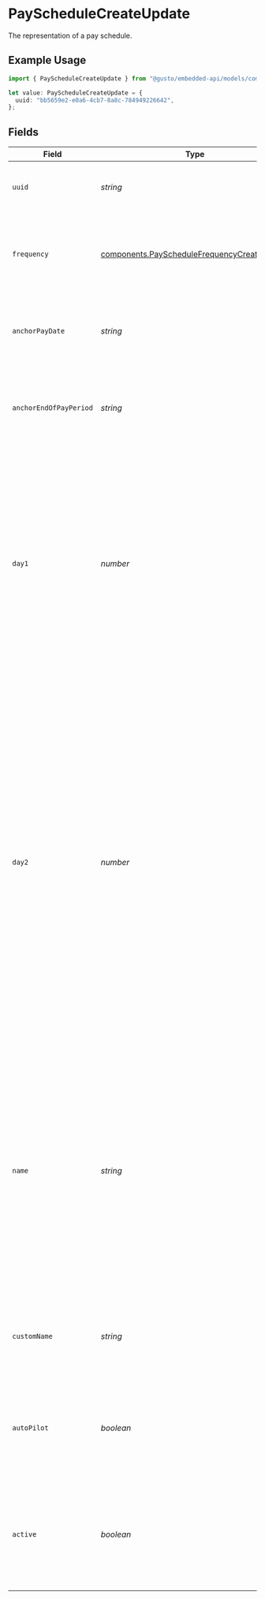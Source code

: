 # PayScheduleCreateUpdate

The representation of a pay schedule.

## Example Usage

```typescript
import { PayScheduleCreateUpdate } from "@gusto/embedded-api/models/components/payschedulecreateupdate.js";

let value: PayScheduleCreateUpdate = {
  uuid: "bb5659e2-e0a6-4cb7-8a8c-784949226642",
};
```

## Fields

| Field                                                                                                                                                                                                                                                                                                                                                                                                          | Type                                                                                                                                                                                                                                                                                                                                                                                                           | Required                                                                                                                                                                                                                                                                                                                                                                                                       | Description                                                                                                                                                                                                                                                                                                                                                                                                    |
| -------------------------------------------------------------------------------------------------------------------------------------------------------------------------------------------------------------------------------------------------------------------------------------------------------------------------------------------------------------------------------------------------------------- | -------------------------------------------------------------------------------------------------------------------------------------------------------------------------------------------------------------------------------------------------------------------------------------------------------------------------------------------------------------------------------------------------------------- | -------------------------------------------------------------------------------------------------------------------------------------------------------------------------------------------------------------------------------------------------------------------------------------------------------------------------------------------------------------------------------------------------------------- | -------------------------------------------------------------------------------------------------------------------------------------------------------------------------------------------------------------------------------------------------------------------------------------------------------------------------------------------------------------------------------------------------------------- |
| `uuid`                                                                                                                                                                                                                                                                                                                                                                                                         | *string*                                                                                                                                                                                                                                                                                                                                                                                                       | :heavy_check_mark:                                                                                                                                                                                                                                                                                                                                                                                             | The unique identifier of the pay schedule in Gusto.                                                                                                                                                                                                                                                                                                                                                            |
| `frequency`                                                                                                                                                                                                                                                                                                                                                                                                    | [components.PayScheduleFrequencyCreateUpdate](../../models/components/payschedulefrequencycreateupdate.md)                                                                                                                                                                                                                                                                                                     | :heavy_minus_sign:                                                                                                                                                                                                                                                                                                                                                                                             | The frequency that employees on this pay schedule are paid with Gusto.                                                                                                                                                                                                                                                                                                                                         |
| `anchorPayDate`                                                                                                                                                                                                                                                                                                                                                                                                | *string*                                                                                                                                                                                                                                                                                                                                                                                                       | :heavy_minus_sign:                                                                                                                                                                                                                                                                                                                                                                                             | The first date that employees on this pay schedule are paid with Gusto.                                                                                                                                                                                                                                                                                                                                        |
| `anchorEndOfPayPeriod`                                                                                                                                                                                                                                                                                                                                                                                         | *string*                                                                                                                                                                                                                                                                                                                                                                                                       | :heavy_minus_sign:                                                                                                                                                                                                                                                                                                                                                                                             | The last date of the first pay period. This can be the same date as the anchor pay date.                                                                                                                                                                                                                                                                                                                       |
| `day1`                                                                                                                                                                                                                                                                                                                                                                                                         | *number*                                                                                                                                                                                                                                                                                                                                                                                                       | :heavy_minus_sign:                                                                                                                                                                                                                                                                                                                                                                                             | An integer between 1 and 31 indicating the first day of the month that employees are paid. This field is only relevant for pay schedules with the “Twice per month” and “Monthly” frequencies. It will be null for pay schedules with other frequencies.                                                                                                                                                       |
| `day2`                                                                                                                                                                                                                                                                                                                                                                                                         | *number*                                                                                                                                                                                                                                                                                                                                                                                                       | :heavy_minus_sign:                                                                                                                                                                                                                                                                                                                                                                                             | An integer between 1 and 31 indicating the second day of the month that employees are paid. This field is the second pay date for pay schedules with the "Twice per month" frequency. For semi-monthly pay schedules, this field should be set to 31. For months shorter than 31 days, we will set the second pay date to the last day of the month. It will be null for pay schedules with other frequencies. |
| `name`                                                                                                                                                                                                                                                                                                                                                                                                         | *string*                                                                                                                                                                                                                                                                                                                                                                                                       | :heavy_minus_sign:                                                                                                                                                                                                                                                                                                                                                                                             | This field will be hourly when the pay schedule is for hourly employees, salaried when the pay schedule is for salaried employees, the department name if pay schedule is by department, and null when the pay schedule is for all employees.                                                                                                                                                                  |
| `customName`                                                                                                                                                                                                                                                                                                                                                                                                   | *string*                                                                                                                                                                                                                                                                                                                                                                                                       | :heavy_minus_sign:                                                                                                                                                                                                                                                                                                                                                                                             | A custom name for a pay schedule, defaults to the pay frequency description.                                                                                                                                                                                                                                                                                                                                   |
| `autoPilot`                                                                                                                                                                                                                                                                                                                                                                                                    | *boolean*                                                                                                                                                                                                                                                                                                                                                                                                      | :heavy_minus_sign:                                                                                                                                                                                                                                                                                                                                                                                             | With Autopilot® enabled, payroll will run automatically one day before your payroll deadlines.                                                                                                                                                                                                                                                                                                                 |
| `active`                                                                                                                                                                                                                                                                                                                                                                                                       | *boolean*                                                                                                                                                                                                                                                                                                                                                                                                      | :heavy_minus_sign:                                                                                                                                                                                                                                                                                                                                                                                             | Whether this pay schedule is associated with any employees. A pay schedule is inactive when it's unassigned.                                                                                                                                                                                                                                                                                                   |